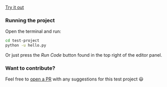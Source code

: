 

[Try it out](https://app.codeanywhere.com/#https://github.com/Codeanywhere-Templates/python)

### Running the project

Open the terminal and run:
```sh
cd test-project
python -u hello.py
```
Or just press the *Run Code* button found in the top right of the editor panel.
### Want to contribute?

Feel free to [open a PR](https://github.com/Codeanywhere-Templates/python) with any suggestions for this test project 😃 
